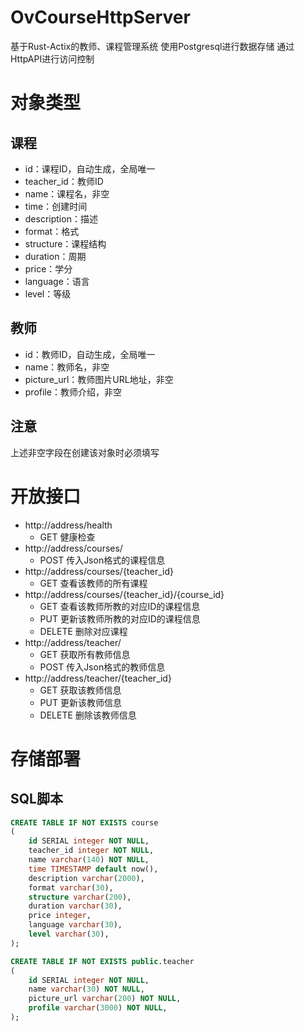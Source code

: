 # OvCourseHttpServer

基于Rust-Actix的教师、课程管理系统
使用Postgresql进行数据存储
通过HttpAPI进行访问控制

# 对象类型

## 课程
- id：课程ID，自动生成，全局唯一
- teacher_id：教师ID
- name：课程名，非空
- time：创建时间
- description：描述
- format：格式
- structure：课程结构
- duration：周期
- price：学分
- language：语言
- level：等级

## 教师
- id：教师ID，自动生成，全局唯一
- name：教师名，非空
- picture_url：教师图片URL地址，非空
- profile：教师介绍，非空

## 注意

上述非空字段在创建该对象时必须填写

# 开放接口

- http://address/health
  - GET 健康检查
- http://address/courses/
  - POST 传入Json格式的课程信息
- http://address/courses/{teacher_id}
  - GET 查看该教师的所有课程
- http://address/courses/{teacher_id}/{course_id}
  - GET 查看该教师所教的对应ID的课程信息
  - PUT 更新该教师所教的对应ID的课程信息
  - DELETE 删除对应课程
- http://address/teacher/
  - GET 获取所有教师信息
  - POST 传入Json格式的教师信息
- http://address/teacher/{teacher_id}
  - GET 获取该教师信息
  - PUT 更新该教师信息
  - DELETE 删除该教师信息

# 存储部署

## SQL脚本

```sql
CREATE TABLE IF NOT EXISTS course
(
    id SERIAL integer NOT NULL,
    teacher_id integer NOT NULL,
    name varchar(140) NOT NULL,
    time TIMESTAMP default now(),
    description varchar(2000),
    format varchar(30),
    structure varchar(200),
    duration varchar(30),
    price integer,
    language varchar(30),
    level varchar(30),
);

CREATE TABLE IF NOT EXISTS public.teacher
(
    id SERIAL integer NOT NULL,
    name varchar(30) NOT NULL,
    picture_url varchar(200) NOT NULL,
    profile varchar(3000) NOT NULL,
);

```